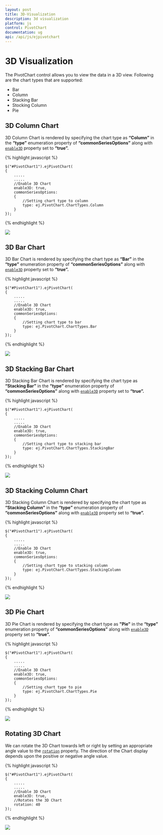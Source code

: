 ```yaml
---
layout: post
title: 3D-Visualization
description: 3d visualization
platform: js
control: PivotChart
documentation: ug
api: /api/js/ejpivotchart
---
```


# 3D Visualization

The PivotChart control allows you to view the data in a 3D view. Following are the chart types that are supported:

* Bar
* Column
* Stacking Bar
* Stocking Column 
* Pie

## 3D Column Chart

3D Column Chart is rendered by specifying the chart type as **“Column”** in the **“type”** enumeration property of **“commonSeriesOptions”** along with [`enable3D`](/api/js/ejchart#members:enable3d) property set to **“true”.**

{% highlight javascript %}

    $("#PivotChart1").ejPivotChart(
    {
        .....
        .....
        //Enable 3D Chart
        enable3D: true,
        commonSeriesOptions:
        {
            //Setting chart type to column
            type: ej.PivotChart.ChartTypes.Column
        }
    });
{% endhighlight %}

![](3D-Visualization_images/3DColumnChart.png)

## 3D Bar Chart

3D Bar Chart is rendered by specifying the chart type as **“Bar”** in the **“type”** enumeration property of **“commonSeriesOptions”** along with  [`enable3D`](/api/js/ejchart#members:enable3d) property set to **“true”.**

{% highlight javascript %}

    $("#PivotChart1").ejPivotChart(
    {
        .....
        .....
        //Enable 3D Chart
        enable3D: true,
        commonSeriesOptions:
        {
            //Setting chart type to bar
            type: ej.PivotChart.ChartTypes.Bar
        }
    });
{% endhighlight %}

![](3D-Visualization_images/3DBarChart.png)

## 3D Stacking Bar Chart
3D Stacking Bar Chart is rendered by specifying the chart type as **“Stacking Bar”** in the **“type”** enumeration property of **“commonSeriesOptions”** along with [`enable3D`](/api/js/ejchart#members:enable3d) property set to **“true”.**

{% highlight javascript %}

    $("#PivotChart1").ejPivotChart(
    {
        .....
        .....
        //Enable 3D Chart
        enable3D: true,
        commonSeriesOptions:
        {
            //Setting chart type to stacking bar
            type: ej.PivotChart.ChartTypes.StackingBar
        }
    });
{% endhighlight %}

![](3D-Visualization_images/3DStackingBarChart.png)

## 3D Stacking Column Chart
3D Stacking Column Chart is rendered by specifying the chart type as **“Stacking Column”** in the **“type”** enumeration property of **“commonSeriesOptions”** along with [`enable3D`](/api/js/ejchart#members:enable3d) property set to **“true”.**

{% highlight javascript %}

    $("#PivotChart1").ejPivotChart(
    {
        .....
        .....
        //Enable 3D Chart
        enable3D: true,
        commonSeriesOptions:
        {
            //Setting chart type to stacking column
            type: ej.PivotChart.ChartTypes.StackingColumn
        }
    });
{% endhighlight %}

![](3D-Visualization_images/3DStackingColumnChart.png)

## 3D Pie Chart
3D Pie Chart is rendered by specifying the chart type as **"Pie"** in the **“type”** enumeration property of **“commonSeriesOptions”** along with [`enable3D`](/api/js/ejchart#members:enable3d) property set to **“true”.**

{% highlight javascript %}

    $("#PivotChart1").ejPivotChart(
    {
        .....
        .....
        //Enable 3D Chart
        enable3D: true,
        commonSeriesOptions:
        {
            //Setting chart type to pie
            type: ej.PivotChart.ChartTypes.Pie
        }
    });
{% endhighlight %}   

![](3D-Visualization_images/3DPieChart.png)

## Rotating 3D Chart
We can rotate the 3D Chart towards left or right by setting an appropriate angle value to the [`rotation`](/api/js/ejchart#members:rotation) property. The direction of the Chart display depends upon the positive or negative angle value.

{% highlight javascript %}

    $("#PivotChart1").ejPivotChart(
    {
        .....
        .....
        //Enable 3D Chart
        enable3D: true,
        //Rotates the 3D Chart
        rotation: 40
    });

{% endhighlight %} 

![](3D-Visualization_images/Rotating3DChart.png)